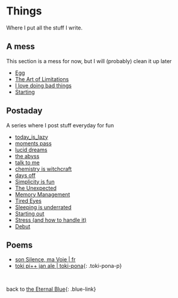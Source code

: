 # Things

Where I put all the stuff I write.

## A mess

This section is a mess for now, but I will (probably) clean it up later

- [Egg](things/egg.md)
- [The Art of Limitations](things/the_art_of_limitations.md)
- [I love doing bad things](things/bad_things.md)
- [Starting](things/starting.md)

## Postaday

A series where I post stuff everyday for fun

- [today_is_lazy](postaday/today_is_lazy.md)
- [moments pass](postaday/moments_pass.md)
- [lucid dreams](postaday/lucid_dreams.md)
- [the abyss](postaday/the_abyss.md)
- [talk to me](postaday/talk_to_me.md)
- [chemistry is witchcraft](postaday/chemistry_is_witchcraft.md)
- [days off](postaday/days_off.md)
- [Simplicity is fun](postaday/simplicity_is_fun.md)
- [The Unexpected](postaday/the_unexpected.md)
- [Memory Management](postaday/memory_management.md)
- [Tired Eyes](postaday/tired_eyes.md)
- [Sleeping is underrated](postaday/sleeping_is_underrated.md)
- [Starting out](postaday/starting.md)
- [Stress (and how to handle it)](postaday/how_to_handle_stress.md)
- [Debut](postaday/debut.md)

## Poems

- [son Silence, ma Voie | fr](things/son_silence_ma_voie.md)
- [toki pi++ jan ale | toki-pona](things/toki_pi_jan_ale.md){: .toki-pona-p}

<br>

back to [the Eternal Blue](index.md){: .blue-link}